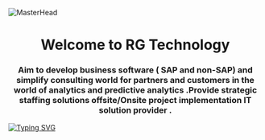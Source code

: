 ![MasterHead](https://images.squarespace-cdn.com/content/v1/53528f90e4b0768cad09d33b/1581585474497-TOVZC01X81WUWAPV6WNF/Artboard%2B3.jpg?format=1500w)
<h1 align="center">Welcome to RG Technology</h1>
<h3 align="center">Aim to develop business software ( SAP and non-SAP) and simplify consulting world for partners and
customers in the world of analytics and predictive analytics .Provide strategic staffing solutions offsite/Onsite project implementation IT solution provider .</h3>
<p>
<a href="https://git.io/typing-svg"><img src="https://readme-typing-svg.demolab.com?font=Fira+Code&size=24&duration=4000&pause=1000&color=white&background=FFFFFF00&width=500&height=51&lines=Full+Stack+Web+Developer;Rising+Mern+Developer;Always+Learning+New+Things" alt="Typing SVG" /></a>
</p>
